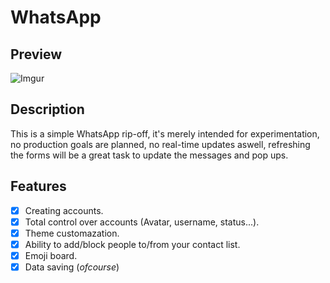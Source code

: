 # WhatsApp

## Preview
![Imgur](https://i.imgur.com/osYOf5y.png)

## Description
This is a simple WhatsApp rip-off, it's merely intended for experimentation, no production goals are planned, no real-time updates aswell, refreshing the forms will be a great task to update the messages and pop ups.

## Features
- [X] Creating accounts.
- [X] Total control over accounts (Avatar, username, status...).
- [X] Theme customazation.
- [X] Ability to add/block people to/from your contact list.
- [X] Emoji board.
- [X] Data saving (*ofcourse*)
